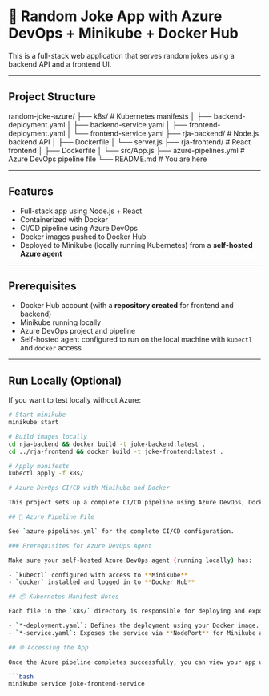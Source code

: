 # 🤣 Random Joke App with Azure DevOps + Minikube + Docker Hub

This is a full-stack web application that serves random jokes using a backend API and a frontend UI.

---

## Project Structure

random-joke-azure/
├── k8s/ # Kubernetes manifests
│ ├── backend-deployment.yaml
│ ├── backend-service.yaml
│ ├── frontend-deployment.yaml
│ └── frontend-service.yaml
├── rja-backend/ # Node.js backend API
│ ├── Dockerfile
│ └── server.js
├── rja-frontend/ # React frontend
│ ├── Dockerfile
│ └── src/App.js
├── azure-pipelines.yml # Azure DevOps pipeline file
└── README.md # You are here


---

## Features

- Full-stack app using Node.js + React
- Containerized with Docker
- CI/CD pipeline using Azure DevOps
- Docker images pushed to Docker Hub
- Deployed to Minikube (locally running Kubernetes) from a **self-hosted Azure agent**

---

##  Prerequisites

- Docker Hub account (with a **repository created** for frontend and backend)
- Minikube running locally
- Azure DevOps project and pipeline
- Self-hosted agent configured to run on the local machine with `kubectl` and `docker` access

---

## Run Locally (Optional)
If you want to test locally without Azure:

```bash
# Start minikube
minikube start

# Build images locally
cd rja-backend && docker build -t joke-backend:latest .
cd ../rja-frontend && docker build -t joke-frontend:latest .

# Apply manifests
kubectl apply -f k8s/

# Azure DevOps CI/CD with Minikube and Docker

This project sets up a complete CI/CD pipeline using Azure DevOps, Docker, and Minikube for deploying a frontend and backend application to a local Kubernetes cluster.

## 📁 Azure Pipeline File

See `azure-pipelines.yml` for the complete CI/CD configuration.

### Prerequisites for Azure DevOps Agent

Make sure your self-hosted Azure DevOps agent (running locally) has:

- `kubectl` configured with access to **Minikube**
- `docker` installed and logged in to **Docker Hub**

## 📦 Kubernetes Manifest Notes

Each file in the `k8s/` directory is responsible for deploying and exposing your app:

- `*-deployment.yaml`: Defines the deployment using your Docker image.
- `*-service.yaml`: Exposes the service via **NodePort** for Minikube access.

## 🌐 Accessing the App

Once the Azure pipeline completes successfully, you can view your app using:

```bash
minikube service joke-frontend-service
